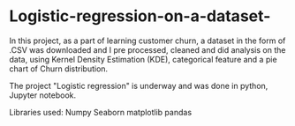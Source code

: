 # Logistic-regression-on-a-dataset-

In this project, as a part of learning customer churn, a dataset in the form of .CSV was downloaded and I pre processed, cleaned and did analysis on the data, using Kernel Density Estimation (KDE), categorical feature and a pie chart of Churn distribution.

The project "Logistic regression" is underway and was done in python, Jupyter notebook.

Libraries used:
Numpy
Seaborn
matplotlib
pandas

